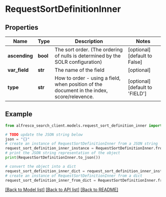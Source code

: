 # RequestSortDefinitionInner


## Properties

Name | Type | Description | Notes
------------ | ------------- | ------------- | -------------
**ascending** | **bool** | The sort order. (The ordering of nulls is determined by the SOLR configuration) | [optional] [default to False]
**var_field** | **str** | The name of the field | [optional] 
**type** | **str** | How to order - using a field, when position of the document in the index, score/relevence. | [optional] [default to 'FIELD']

## Example

```python
from alfresco_search_client.models.request_sort_definition_inner import RequestSortDefinitionInner

# TODO update the JSON string below
json = "{}"
# create an instance of RequestSortDefinitionInner from a JSON string
request_sort_definition_inner_instance = RequestSortDefinitionInner.from_json(json)
# print the JSON string representation of the object
print(RequestSortDefinitionInner.to_json())

# convert the object into a dict
request_sort_definition_inner_dict = request_sort_definition_inner_instance.to_dict()
# create an instance of RequestSortDefinitionInner from a dict
request_sort_definition_inner_from_dict = RequestSortDefinitionInner.from_dict(request_sort_definition_inner_dict)
```
[[Back to Model list]](../README.md#documentation-for-models) [[Back to API list]](../README.md#documentation-for-api-endpoints) [[Back to README]](../README.md)


